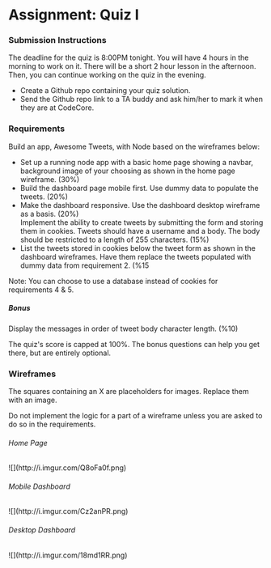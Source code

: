 # Assignment: Quiz I

<h3>Submission Instructions</h3>

<p>The deadline for the quiz is 8:00PM tonight. You will have 4 hours in the morning to work on it. There will be a short 2 hour lesson in the afternoon. Then, you can continue working on the quiz in the evening.</p>
<ul>
<li>Create a Github repo containing your quiz solution.</li>
<li>Send the Github repo link to a TA buddy and ask him/her to mark it when they are at CodeCore.</li>
</ul>

<h3>Requirements</h3>
<p>Build an app, Awesome Tweets, with Node based on the wireframes below:</p>

<ul>
<li>Set up a running node app with a basic home page showing a navbar, background image of your choosing as shown in the home page wireframe. (30%)</li>
<li>Build the dashboard page mobile first. Use dummy data to populate the tweets. (20%)</li>
<li>Make the dashboard responsive. Use the dashboard desktop wireframe as a basis. (20%)</li
<li>Implement the ability to create tweets by submitting the form and storing them in cookies. Tweets should have a username and a body. The body should be restricted to a length of 255 characters. (15%)</li>
<li>List the tweets stored in cookies below the tweet form as shown in the dashboard wireframes. Have them replace the tweets populated with dummy data from requirement 2. (%15</li>
</ul>
<p>Note: You can choose to use a database instead of cookies for requirements 4 & 5.</p>

<h5>Bonus</h5>
<p>Display the messages in order of tweet body character length. (%10)</p>

<p>The quiz's score is capped at 100%. The bonus questions can help you get there, but are entirely optional.</p>

<h3>Wireframes</h3>
<p>The squares containing an X are placeholders for images. Replace them with an image.</p>
<p>Do not implement the logic for a part of a wireframe unless you are asked to do so in the requirements.</p>

<h6>Home Page</h6>
![](http://i.imgur.com/Q8oFa0f.png)
<h6>Mobile Dashboard</h6>
![](http://i.imgur.com/Cz2anPR.png)
<h6>Desktop Dashboard</h6>
![](http://i.imgur.com/18md1RR.png)
